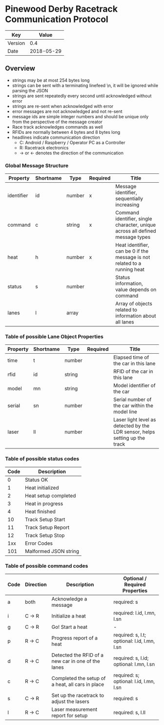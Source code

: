 Pinewood Derby Racetrack Communication Protocol
===============================================

| Key     | Value      |
|---------|------------|
| Version | 0.4        |
| Date    | 2018-05-29 |

## Overview ##

- strings may be at most 254 bytes long
- strings can be sent with a terminating linefeed \n, it will be ignored
  while parsing the JSON
- strings are sent repeatedly every second until acknowledged without error
- strings are re-sent when acknowledged with error
- error messages are not acknowledged and not re-sent
- message ids are simple integer numbers and should be unique only from the
  perspective of the message creator
- Race track acknowledges commands as well
- RFIDs are normally between 4 bytes and 8 bytes long
- headlines indicate communication direction
  - C: Android / Raspberry / Operator PC as a Controller
  - R: Racetrack electronics
  - -> or <- denotes the direction of the communication

### Global Message Structure ###

| Property   | Shortname | Type   | Required | Title                                                                         |
|------------|-----------|--------|----------|-------------------------------------------------------------------------------|
| identifier | id        | number | x        | Message identifier, sequentially increasing                                   |
| command    | c         | string | x        | Command identifier, single character, unique across all defined message types |
| heat       | h         | number | x        | Heat identifier, can be 0 if the message is not related to a running heat     |
| status     | s         | number |          | Status information, value depends on command                                  |
| lanes      | l         | array  |          | Array of objects related to information about all lanes                       |

### Table of possible Lane Object Properties ###

| Property   | Shortname | Type   | Required | Title                                                                         |
|------------|-----------|--------|----------|-------------------------------------------------------------------------------|
| time       | t         | number |          | Elapsed time of the car in this lane                                          |
| rfid       | id        | string |          | RFID of the car in this lane                                                  |
| model      | mn        | string |          | Model identifier of the car                                                   |
| serial     | sn        | number |          | Serial number of the car within the model line                                |
| laser      | ll        | number |          | Laser light level as detected by the LDR sensor, helps setting up the track   |

### Table of possible status codes ###

| Code       | Description                                        |
|------------|----------------------------------------------------|
| 0          | Status OK                                          |
| 1          | Heat initialized                                   |
| 2          | Heat setup completed                               |
| 3          | Heat in progress                                   |
| 4          | Heat finished                                      |
| 10         | Track Setup Start                                  |
| 11         | Track Setup Report                                 |
| 12         | Track Setup Stop                                   |
| 1xx        | Error Codes                                        |
| 101        | Malformed JSON string                              |

### Table of possible command codes ###

| Code | Direction | Description                                        | Optional / Required Properties               |
|------|-----------|----------------------------------------------------|----------------------------------------------|
| a    | both      | Acknowledge a message                              | required: s                                  |
| i    | C -> R    | Initialize a heat                                  | required: l.id, l.mn, l.sn                   |
| g    | C -> R    | Go! Start a heat                                   | -                                            |
| p    | R -> C    | Progress report of a heat                          | required: s, l.t; optional: l.id, l.mn, l.sn |
| d    | R -> C    | Detected the RFID of a new car in one of the lanes | required: s, l.id; optional: l.mn, l.sn      |
| c    | R -> C    | Completed the setup of a heat, all cars in place   | required: s; optional: l.id, l.mn, l.sn      |
| s    | C -> R    | Set up the racetrack to adjust the lasers          | required: s                                  |
| l    | R -> C    | Laser measurement report for setup                 | required: s, l.ll                            |
